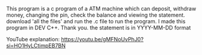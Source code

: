 This program is a c program of a ATM machine which can deposit, withdraw money, changing the pin, check the balance and viewing the statement.
download 'all the files' and run the .c file to run the program.
I made this program in DEV C++.
Thank you.
the statement is in YYYY-MM-DD format

YouTube explanation: https://youtu.be/gMFNoUvPhJ0?si=HO1HyLCtimpEB7BN
